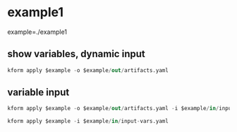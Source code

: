 # example1

example=./example1

## show variables, dynamic input

```s
kform apply $example -o $example/out/artifacts.yaml
```

## variable input

```s
kform apply $example -o $example/out/artifacts.yaml -i $example/in/input-vars.yaml
```

```s
kform apply $example -i $example/in/input-vars.yaml
```